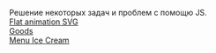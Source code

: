 Решение некоторых задач и проблем с помощю JS.<br>
<a href='https://t-nick.github.io/flat/'>Flat animation SVG</a><br>
<a href='https://t-nick.github.io/gds/'>Goods</a><br>
<a href='https://t-nick.github.io/menu-ice-cream/'>Menu Ice Cream</a><br>

